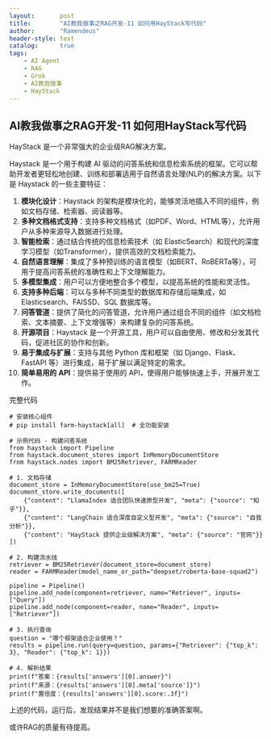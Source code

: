 ```yaml
---
layout:       post
title:        "AI教我做事之RAG开发-11 如何用HayStack写代码"
author:       "Ramendeus"
header-style: text
catalog:      true
tags:
    - AI Agent
    - RAG
    - Grok
    - AI教我做事
    - HayStack
---
```


## AI教我做事之RAG开发-11 如何用HayStack写代码


HayStack 是一个非常强大的企业级RAG解决方案。

Haystack 是一个用于构建 AI 驱动的问答系统和信息检索系统的框架。它可以帮助开发者更轻松地创建、训练和部署适用于自然语言处理(NLP)的解决方案。以下是 Haystack 的一些主要特征：

1.  **模块化设计**：Haystack 的架构是模块化的，能够灵活地插入不同的组件，例如文档存储、检索器、阅读器等。
2.  **多种文档格式支持**：支持多种文档格式（如PDF、Word、HTML等），允许用户从多种来源导入数据进行处理。
3.  **智能检索**：通过结合传统的信息检索技术（如 ElasticSearch）和现代的深度学习模型（如Transformer），提供高效的文档检索能力。
4.  **自然语言理解**：集成了多种预训练的语言模型（如BERT、RoBERTa等），可用于提高问答系统的准确性和上下文理解能力。
5.  **多模型集成**：用户可以方便地整合多个模型，以提高系统的性能和灵活性。
6.  **支持多种后端**：可以与多种不同类型的数据库和存储后端集成，如 Elasticsearch、FAISSD、SQL 数据库等。
7.  **问答管道**：提供了简化的问答管道，允许用户通过组合不同的组件（如文档检索、文本摘要、上下文增强等）来构建复杂的问答系统。
8.  **开源项目**：Haystack 是一个开源工具，用户可以自由使用、修改和分发其代码，促进社区的协作和创新。
9.  **易于集成与扩展**：支持与其他 Python 库和框架（如 Django、Flask、FastAPI 等）进行集成，易于扩展以满足特定的需求。
10.  **简单易用的** **API**：提供易于使用的 API，使得用户能够快速上手，开展开发工作。

完整代码

```
# 安装核心组件
# pip install farm-haystack[all]  # 全功能安装

# 示例代码 - 构建问答系统
from haystack import Pipeline
from haystack.document_stores import InMemoryDocumentStore
from haystack.nodes import BM25Retriever, FARMReader

# 1. 文档存储
document_store = InMemoryDocumentStore(use_bm25=True)
document_store.write_documents([
    {"content": "LlamaIndex 适合团队快速原型开发", "meta": {"source": "知乎"}},
    {"content": "LangChain 适合深度自定义型开发", "meta": {"source": "自我分析"}},
    {"content": "HayStack 提供企业级解决方案", "meta": {"source": "官网"}}
])

# 2. 构建流水线
retriever = BM25Retriever(document_store=document_store)
reader = FARMReader(model_name_or_path="deepset/roberta-base-squad2")

pipeline = Pipeline()
pipeline.add_node(component=retriever, name="Retriever", inputs=["Query"])
pipeline.add_node(component=reader, name="Reader", inputs=["Retriever"])

# 3. 执行查询
question = "哪个框架适合企业使用？"
results = pipeline.run(query=question, params={"Retriever": {"top_k": 3}, "Reader": {"top_k": 1}})

# 4. 解析结果
print(f"答案：{results['answers'][0].answer}")
print(f"来源：{results['answers'][0].meta['source']}")
print(f"置信度：{results['answers'][0].score:.3f}")
```

上述的代码，运行后，发现结果并不是我们想要的准确答案啊。

或许RAG的质量有待提高。

